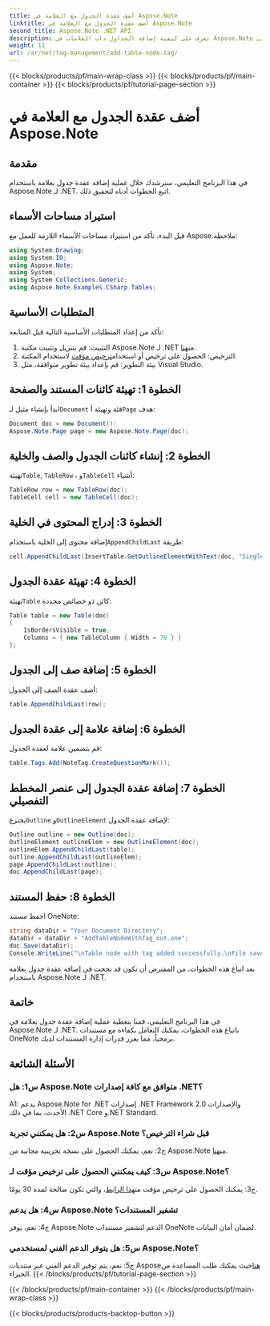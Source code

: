 ```yaml
---
title: أضف عقدة الجدول مع العلامة في Aspose.Note
linktitle: أضف عقدة الجدول مع العلامة في Aspose.Note
second_title: Aspose.Note .NET API
description: تعرف على كيفية إضافة الجداول ذات العلامات في Aspose.Note لـ .NET. تعزيز مهارات التعامل مع المستندات الخاصة بك برمجيا.
weight: 11
url: /ar/net/tag-management/add-table-node-tag/
---
```


{{< blocks/products/pf/main-wrap-class >}}
{{< blocks/products/pf/main-container >}}
{{< blocks/products/pf/tutorial-page-section >}}

# أضف عقدة الجدول مع العلامة في Aspose.Note

## مقدمة

في هذا البرنامج التعليمي، سنرشدك خلال عملية إضافة عقدة جدول بعلامة باستخدام Aspose.Note لـ .NET. اتبع الخطوات أدناه لتحقيق ذلك.

## استيراد مساحات الأسماء

قبل البدء، تأكد من استيراد مساحات الأسماء اللازمة للعمل مع Aspose.ملاحظة:

```csharp
using System.Drawing;
using System.IO;
using Aspose.Note;
using System;
using System.Collections.Generic;
using Aspose.Note.Examples.CSharp.Tables;
```

## المتطلبات الأساسية

تأكد من إعداد المتطلبات الأساسية التالية قبل المتابعة:

1.  التثبيت: قم بتنزيل وتثبيت مكتبة Aspose.Note لـ .NET من[هنا](https://releases.aspose.com/note/net/).
2.  الترخيص: الحصول على ترخيص أو استخدام[ترخيص مؤقت](https://purchase.aspose.com/temporary-license/) لاستخدام المكتبة.
3. بيئة التطوير: قم بإعداد بيئة تطوير متوافقة، مثل Visual Studio.

## الخطوة 1: تهيئة كائنات المستند والصفحة

 ابدأ بإنشاء مثيل لـ`Document` فئة وتهيئة أ`Page` هدف:

```csharp
Document doc = new Document();
Aspose.Note.Page page = new Aspose.Note.Page(doc);
```

## الخطوة 2: إنشاء كائنات الجدول والصف والخلية

 تهيئة`Table`, `TableRow` ، و`TableCell` أشياء:

```csharp
TableRow row = new TableRow(doc);
TableCell cell = new TableCell(doc);
```

## الخطوة 3: إدراج المحتوى في الخلية

 إضافة محتوى إلى الخلية باستخدام`AppendChildLast` طريقة:

```csharp
cell.AppendChildLast(InsertTable.GetOutlineElementWithText(doc, "Single cell."));
```

## الخطوة 4: تهيئة عقدة الجدول

 تهيئة`Table` كائن ذو خصائص محددة:

```csharp
Table table = new Table(doc)
{
    IsBordersVisible = true,
    Columns = { new TableColumn { Width = 70 } }
};
```

## الخطوة 5: إضافة صف إلى الجدول

أضف عقدة الصف إلى الجدول:

```csharp
table.AppendChildLast(row);
```

## الخطوة 6: إضافة علامة إلى عقدة الجدول

قم بتضمين علامة لعقدة الجدول:

```csharp
table.Tags.Add(NoteTag.CreateQuestionMark());
```

## الخطوة 7: إضافة عقدة الجدول إلى عنصر المخطط التفصيلي

 يخترع`Outline` و`OutlineElement` لإضافة عقدة الجدول:

```csharp
Outline outline = new Outline(doc);
OutlineElement outlineElem = new OutlineElement(doc);
outlineElem.AppendChildLast(table);
outline.AppendChildLast(outlineElem);
page.AppendChildLast(outline);
doc.AppendChildLast(page);
```

## الخطوة 8: حفظ المستند

احفظ مستند OneNote:

```csharp
string dataDir = "Your Document Directory";
dataDir = dataDir + "AddTableNodeWithTag_out.one";
doc.Save(dataDir);
Console.WriteLine("\nTable node with tag added successfully.\nFile saved at " + dataDir);
```

بعد اتباع هذه الخطوات، من المفترض أن تكون قد نجحت في إضافة عقدة جدول بعلامة باستخدام Aspose.Note لـ .NET.

## خاتمة

في هذا البرنامج التعليمي، قمنا بتغطية عملية إضافة عقدة جدول بعلامة في Aspose.Note لـ .NET. باتباع هذه الخطوات، يمكنك التعامل بكفاءة مع مستندات OneNote برمجياً، مما يعزز قدرات إدارة المستندات لديك.

## الأسئلة الشائعة

### س1: هل Aspose.Note متوافق مع كافة إصدارات .NET؟

A1: يدعم Aspose.Note for .NET إصدارات .NET Framework 2.0 والإصدارات الأحدث، بما في ذلك .NET Core و.NET Standard.

### س2: هل يمكنني تجربة Aspose.Note قبل شراء الترخيص؟

 ج2: نعم، يمكنك الحصول على نسخة تجريبية مجانية من Aspose.Note من[هنا](https://releases.aspose.com/).

### س3: كيف يمكنني الحصول على ترخيص مؤقت لـ Aspose.Note؟

 ج3: يمكنك الحصول على ترخيص مؤقت من[هذا الرابط](https://purchase.aspose.com/temporary-license/)، والتي تكون صالحة لمدة 30 يومًا.

### س4: هل يدعم Aspose.Note تشفير المستندات؟

ج4: نعم، يوفر Aspose.Note الدعم لتشفير مستندات OneNote لضمان أمان البيانات.

### س5: هل يتوفر الدعم الفني لمستخدمي Aspose.Note؟

 ج5: نعم، يتم توفير الدعم الفني عبر منتديات Aspose[هنا](https://forum.aspose.com/c/note/28)حيث يمكنك طلب المساعدة من الخبراء.
{{< /blocks/products/pf/tutorial-page-section >}}

{{< /blocks/products/pf/main-container >}}
{{< /blocks/products/pf/main-wrap-class >}}

{{< blocks/products/products-backtop-button >}}
